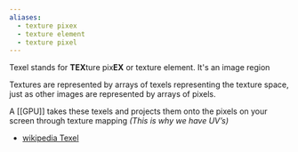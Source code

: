 ```yaml
---
aliases:
  - texture pixex
  - texture element
  - texture pixel
---
```


Texel stands for **TEX**ture pix**EX** or texture element. 
It's an image region

Textures are represented by arrays of texels representing the texture space, 
just as other images are represented by arrays of pixels.

A [[GPU]] takes these texels and projects them onto the pixels on your screen through texture mapping _(This is why we have UV’s)_

- [wikipedia Texel](<https://en.wikipedia.org/wiki/Texel_(graphics)>)
